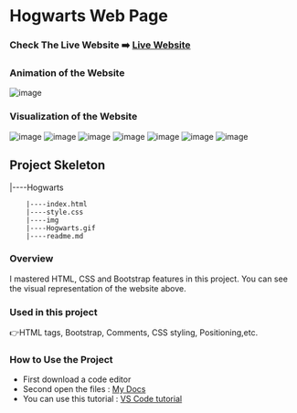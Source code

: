 # Hogwarts Web Page


### Check The Live Website ➡️ [Live Website](https://skycooper.github.io/HogwartsWebpage/)

### Animation of the Website
![image](https://github.com/SkyCooper/HogwartsWebpage/blob/main/Hogwarts.gif)

### Visualization of the Website
![image](https://user-images.githubusercontent.com/106506769/192144219-025bcbba-83b7-45ca-9ec1-d71d5a3a4485.png)
![image](https://user-images.githubusercontent.com/106506769/192144235-fd0c1b34-42aa-46fc-b551-e8f7609b63f2.png)
![image](https://user-images.githubusercontent.com/106506769/192144254-9f5d4904-825b-4d4c-b863-99c411107087.png)
![image](https://user-images.githubusercontent.com/106506769/192144268-fc846898-e787-4eed-aeee-ffee8f53c67a.png)
![image](https://user-images.githubusercontent.com/106506769/192144277-1e746846-af59-4421-8dbb-a7f1f37a335e.png)
![image](https://user-images.githubusercontent.com/106506769/192144289-fa9a2e78-3c73-43d8-8bfa-15589ee90b95.png)
![image](https://user-images.githubusercontent.com/106506769/192144336-57d74cc6-51d3-4952-87c1-525b5ef10a10.png)

## Project Skeleton 

|----Hogwarts

        |----index.html  
        |----style.css   
        |----img
        |----Hogwarts.gif
        |----readme.md            


### Overview
I mastered HTML, CSS and Bootstrap features in this project. You can see the visual representation of the website above.

### Used in this project
👉HTML tags, Bootstrap, Comments, CSS styling, Positioning,etc.

### How to Use the Project
+ First download a code editor
+ Second open the files : [My Docs](https://github.com/SkyCooper/HogwartsWebpage)
+ You can use this tutorial : [VS Code tutorial](https://www.youtube.com/watch?v=fJEbVCrEMSE)
